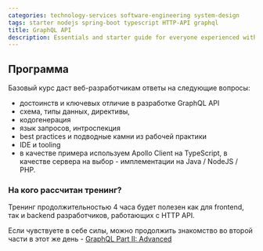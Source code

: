 ```yaml
---
categories: technology-services software-engineering system-design
tags: starter nodejs spring-boot typescript HTTP-API graphql
title: GraphQL API
description: Essentials and starter guide for everyone experienced with REST
---
```

## Программа
Базовый курс даст веб-разработчикам ответы на следующие вопросы:
- достоинств и ключевых отличие в разработке GraphQL API
- схема, типы данных, директивы, 
- кодогенерация
- язык запросов, интроспекция
- best practices и подводные камни из рабочей практики
- IDE и tooling
- в качестве примера используем Apollo Client на TypeScript, в качестве сервера на выбор - имплементации на Java / NodeJS / PHP.

### На кого рассчитан тренинг?
Тренинг продолжительностью 4 часа будет полезен как для frontend, так и backend разработчиков, работающих с HTTP API. 

Если чувствуете в себе силы, можно продолжить знакомство во второй части в этот же день - [GraphQL Part II: Advanced](/trainings/ts-021/)
